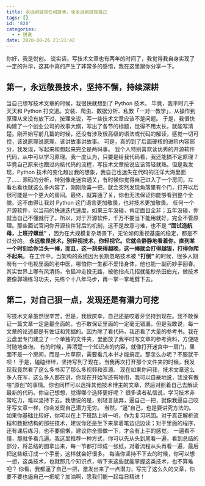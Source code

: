 ```yaml
---
title: 永远别轻视任何技术，也永远别轻视自己
tags: []
id: '820'
categories:
  - - 悦说
date: 2020-08-26 21:21:42
---
```


你好，我是悦创。 说实话，写技术文章也有两年的时间了，我觉得我自身实现了一定的升华，这其中真的产生了非常多的感悟，我在这里跟你分享一下。

## 第一，永远敬畏技术，坚持不懈，持续深耕

当自己想写技术文章的时候，我很快就想到了 Python 技术。 毕竟，我平时几乎天天和 Python 打交道。安装、爬虫、数据分析、私教「一对一教学」，从操作到原理从来没有放下过，按理来说，写一些技术文章应该不是问题。 于是，我很快构建了一个创业公司的故事大纲，写出了各节的标题，觉得不用太长，就能写清楚。刚开始写前几篇的时候，还没有涉及很高级的语法或代码的解读，感觉一切可控，该说原理说原理，该讲故事讲故事。 可是，真的到了后面硬核的进阶内容部分，我发现，写起来和想起来完全是两码事。 我个人特别喜欢读优秀的开源软件代码，从中可以学习原理。我一度认为，只要是给我代码看，我还能搞不定原理？毕竟自己原来也跟过内核代码的流程，写技术文章按说应该驾轻就熟。但是我发现，Python 技术的变化超出我的想象，我自己也迷失在代码的汪洋大海里面了…… 源码的分析，特别像走迷宫通关，有时候你觉得自己进入了一个房间，左看右看也就这么多内容了，刚刚欣喜一把，就会突然发现角落里有个门，打开以后很可能是一个更大的房间。最终，就算通了关，你也无法保证你能够看到整个全貌。这不由得让我对 Python 这门语言更加敬畏，也对技术更加敬畏。 任何一个开源软件，以当前的快速迭代速度，如果三年没碰，肯定面目全非；五年没碰，你就当自己不懂就行了。所以，对于开源软件，千万不要当下能用就好，完全不管原理。那些面试官问你开源软件背后的机制，这不是故意刁难，也不是 **“面试造航母，上班拧螺丝”** ，因为在大规模复杂场景下，无论如何重视基座的稳定，都是不过分的。 **永远敬畏技术，别轻视技术，你轻视它。它就会静静地看着你，直到某一个时刻给你当头一棒，而且，这一刻来得越晚，这一棒就会打得越狠，打得你爬不起来。** 在工作中，当架构的系统因为长期忽略技术被 **“打倒”** 的时候，很多人期盼有一个电视里面的老中医，哪怕你一生都不爱惜身体，他也能一副药妙手回春。其实世界上哪有风清扬，令狐冲走投无路，被他指点几招就能秒杀田伯光，做技术要像郭靖练习功夫，先练个十八年马步，再一掌一掌地劈下去。

## 第二，对自己狠一点，发现还是有潜力可挖

写技术文章虽然很辛苦，但是，我很庆幸，自己还是咬着牙坚持到现在。我不敢保证一篇文章一定是最全面的，也不敢保证里面的一定毫无错漏，但是我敢说，每一文章的论述都是有佐证和凭据的。因为除了看代码，我还看了大量的参考书。我在云盘里专门建立了一个单独的文件夹，里面放了我平时写文章的参考资料，方便随时随地查询。 有的时候，弄清楚一个知识点的内容，就像打开迷宫中一扇门，里面不是一个房间，而是一片草原，需要看几本书才能搞定。那怎么办呢？不服就干呗！ 于是，磕磕绊绊，坚持写到了现在。当我再次打开那个文件夹的时候，我发现我竟然看了这么多书买了那么多视频和资源。 现在如果你问我，技术文章这么多人在写，这么多人都在讲，你现在开始写还有啥用，我可以自豪地说，我没有做啥“原创”的事情。你也同样可以选择其他技术博主的文章，然后对照着自己去解读最新的代码。你自己想想，觉得哪个选择更好呢？ 很多读者私信说，学习技术非常吃力，难以坚持下去。我想说的是，别轻言放弃，逼自己一把，就像我逼自己咬牙写文章一样，你会发现自己潜力无穷。 当然，“逼”自己，也是要讲究方法的。如果你基础比较好，你可以在上下班路上听一听，作为复习巩固。对于真正解析流程和数据结构的那些技术，建议你还是坐下来拿着笔边记边读；对于里面的程序，还有课后练习，也不要偷懒，建议你全部做一下，才会有上手的感觉。 一遍看不懂，那就多看几遍。我这里推荐一种方式，你可以先从头到尾看一遍，看到总结的部分，将总结的图拿出来，每一节都打印成一张纸，对着流程从头再看一遍，最后把这些纸订成一个手册，这样就会好很多。 每当你坚持不下去的时候，你可以想一想，这类技术，也就那几个知识点，啃下来这些就能掌握这类技术，也不算难吧？ 你看，我都逼了自己一把，激发出来了一点潜力，写完了这么久的文章，你要不要也逼自己一把呢？加油啊，愿我们能一起每日精进！